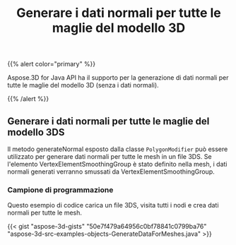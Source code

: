 ﻿---
title: Generare i dati normali per tutte le maglie del modello 3D
type: docs
weight: 40
url: /it/java/generate-normal-data-for-all-meshes-of-3d-model/
description: Aspose.3D for Java API ha il supporto per la generazione di dati normali per tutte le maglie del modello 3D (senza i dati normali).
---
{{% alert color="primary" %}} 

Aspose.3D for Java API ha il supporto per la generazione di dati normali per tutte le maglie del modello 3D (senza i dati normali).

{{% /alert %}} 
## **Generare i dati normali per tutte le maglie del modello 3DS**
Il metodo generateNormal esposto dalla classe `PolygonModifier` può essere utilizzato per generare dati normali per tutte le mesh in un file 3DS. Se l'elemento VertexElementSmoothingGroup è stato definito nella mesh, i dati normali generati verranno smussati da VertexElementSmoothingGroup.
### **Campione di programmazione**
Questo esempio di codice carica un file 3DS, visita tutti i nodi e crea dati normali per tutte le mesh.

{{< gist "aspose-3d-gists" "50e7f479a64956c0bf78841c0799ba76" "aspose-3d-src-examples-objects-GenerateDataForMeshes.java" >}}
